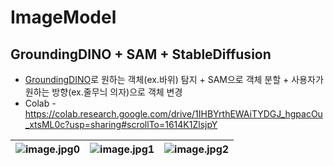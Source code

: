# ImageModel

## GroundingDINO + SAM + StableDiffusion
- [GroundingDINO](https://github.com/riverallzero/ImageModel/blob/main/GroundingDINO.ipynb)로 원하는 객체(ex.바위) 탐지 + SAM으로 객체 분할 + 사용자가 원하는 방향(ex.줄무늬 의자)으로 객체 변경
- Colab - https://colab.research.google.com/drive/1IHBYrthEWAiTYDGJ_hgpacOu_xtsML0c?usp=sharing#scrollTo=1614K1ZlsjpY

![image.jpg0](https://github.com/riverallzero/ImageModel/assets/93754504/7cedc50f-9f1c-4d49-b45a-fcb01a587bee) | ![image.jpg1](https://github.com/riverallzero/ImageModel/assets/93754504/fe41316b-452f-4913-ba9d-15ba018fbc1e) |![image.jpg2](https://github.com/riverallzero/ImageModel/assets/93754504/5ad9672d-7837-44bb-9d17-d142ffde55cf)
--- | --- | --- |
